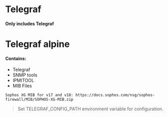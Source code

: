 # Telegraf 
#### Only includes Telegraf

# Telegraf alpine 
#### Contains:
- Telegraf
- SNMP tools
- IPMITOOL
- MIB Files

```
Sophos XG MIB for v17 and v18: https://docs.sophos.com/nsg/sophos-firewall/MIB/SOPHOS-XG-MIB.zip
```

> Set TELEGRAF_CONFIG_PATH environment variable for configuration.
